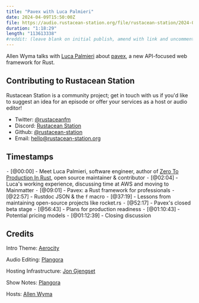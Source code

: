 ```yaml
---
title: "Pavex with Luca Palmieri"
date: 2024-04-09T15:50:00Z
file: https://audio.rustacean-station.org/file/rustacean-station/2024-04-09-luca-palmieri.mp3
duration: "1:18:29"
length: "113613338"
#reddit: (leave blank on initial publish, amend with link and uncomment this line after Reddit thread has been posted)
---
```


Allen Wyma talks with [Luca Palmieri](https://www.lpalmieri.com/) about [pavex](https://pavex.dev/), a new API-focused web framework for Rust.

## Contributing to Rustacean Station

Rustacean Station is a community project; get in touch with us if you'd like to suggest an idea for an episode or offer your services as a host or audio editor!

- Twitter: [@rustaceanfm](https://twitter.com/rustaceanfm)
- Discord: [Rustacean Station](https://discord.gg/cHc3Gyc)
- Github: [@rustacean-station](https://github.com/rustacean-station/)
- Email: [hello@rustacean-station.org](mailto:hello@rustacean-station.org)

## Timestamps

⁃ [@00:00] - Meet Luca Palmieri, software engineer, author of [Zero To Production In Rust](https://www.zero2prod.com/), open source maintainer & contributor
⁃ [@02:04] - Luca's working experience, discussing time at AWS and moving to Mainmatter
⁃ [@09:01] - Pavex: a Rust framework for professionals
⁃ [@22:57] - Rustdoc JSON & the `f` macro
⁃ [@37:19] - Lessons from maintaining open-source projects like rocket.rs
⁃ [@52:17] - Pavex's closed beta stage
⁃ [@56:43] - Plans for production readiness
⁃ [@01:10:43] - Potential pricing models
⁃ [@01:12:39] - Closing discussion

## Credits

Intro Theme: [Aerocity](https://twitter.com/AerocityMusic)

Audio Editing: [Plangora](https://twitter.com/plangora)

Hosting Infrastructure: [Jon Gjengset](https://twitter.com/jonhoo/)

Show Notes: [Plangora](https://twitter.com/plangora)

Hosts: [Allen Wyma](https://twitter.com/allenwyma)
